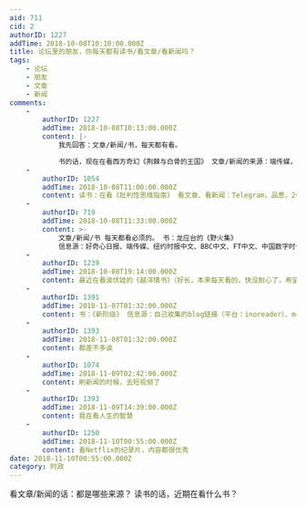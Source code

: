 ```yaml
---
aid: 711
cid: 2
authorID: 1227
addTime: 2018-10-08T10:10:00.000Z
title: 论坛里的朋友，你每天都有读书/看文章/看新闻吗？
tags:
    - 论坛
    - 朋友
    - 文章
    - 新闻
comments:
    -
        authorID: 1227
        addTime: 2018-10-08T10:13:00.000Z
        content: |-
            我先回答：文章/新闻/书，每天都有看。

            书的话，现在在看西方奇幻《荆棘与白骨的王国》 文章/新闻的来源：端传媒，FT中文，BBC，中国数字时代，品葱
    -
        authorID: 1054
        addTime: 2018-10-08T11:00:00.000Z
        content: 读书：在看《批判性思维指南》 看文章、看新闻：Telegram，品葱，2049
    -
        authorID: 719
        addTime: 2018-10-08T11:33:00.000Z
        content: >-
            文章/新闻/书 每天都看必须的。 书：龙应台的《野火集》
            信息源：好奇心日报、端传媒、纽约时报中文、BBC中文、FT中文、中国数字时代、推特。
    -
        authorID: 1239
        addTime: 2018-10-08T19:14:00.000Z
        content: 最近在看波伏娃的《越洋情书》（好长，本来每天看的，快没耐心了，希望周末能一口气读完） 新闻每天会看端媒、豆瓣和好奇心
    -
        authorID: 1391
        addTime: 2018-11-07T01:32:00.000Z
        content: 书：《新阶级》 信息源：自己收集的blog链接（平台：inoreader）、medium、twitter、留园。。。
    -
        authorID: 1393
        addTime: 2018-11-08T01:32:00.000Z
        content: 都差不多诶
    -
        authorID: 1074
        addTime: 2018-11-09T02:42:00.000Z
        content: 刷新闻的时候，去短视频了
    -
        authorID: 1393
        addTime: 2018-11-09T14:39:00.000Z
        content: 我在看人生的智慧
    -
        authorID: 1250
        addTime: 2018-11-10T00:55:00.000Z
        content: 看Netflix的纪录片，内容都很优秀
date: 2018-11-10T00:55:00.000Z
category: 时政
---
```


看文章/新闻的话：都是哪些来源？ 读书的话，近期在看什么书？
